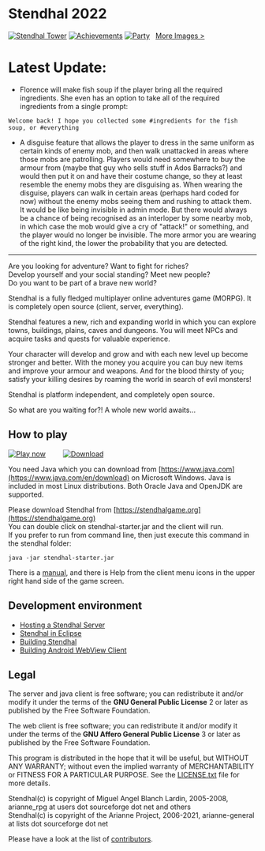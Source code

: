 # Stendhal 2022
[![Stendhal Tower](https://arianne-project.org/screens/stendhal/THM_MagicTower98small.jpeg)](https://arianne-project.org/screens/stendhal/MagicTower98.jpg)
[![Achievements](https://arianne-project.org/screens/stendhal/THM_Achievement_Stendhal98.jpg)](https://arianne-project.org/screens/stendhal/Achievement_Stendhal98.png)
[![Party](https://arianne-project.org/screens/stendhal/THM_raid20110105.jpg)](https://arianne-project.org/screens/stendhal/raid20110105.jpg)&nbsp;&nbsp;&nbsp;[More Images >](https://stendhalgame.org/media/screenshots.html)

Latest Update:
===
* Florence will make fish soup if the player bring all the required ingredients. She even has an option to take all of the required ingredients from a single prompt:
```
Welcome back! I hope you collected some #ingredients for the fish soup, or #everything
```

* A disguise feature that allows the player to dress in the same uniform as certain kinds of enemy mob, and then walk unattacked in areas where those mobs are patrolling.
Players would need somewhere to buy the armour from (maybe that guy who sells stuff in Ados Barracks?) and would then put it on and have their costume change, so they at least resemble the enemy mobs they are disguising as.
When wearing the disguise, players can walk in certain areas (perhaps hard coded for now) without the enemy mobs seeing them and rushing to attack them.  It would be like being invisible in admin mode.
But there would always be a chance of being recognised as an interloper by some nearby mob, in which case the mob would give a cry of "attack!" or something, and the player would no longer be invisible. The more armor you are wearing of the right kind, the lower the probability that you are detected.

-----------------

Are you looking for adventure? Want to fight for riches?<br>
Develop yourself and your social standing? Meet new people?<br>
Do you want to be part of a brave new world?

Stendhal is a fully fledged multiplayer online adventures game (MORPG). It is completely open source (client, server, everything).

Stendhal features a new, rich and expanding world in which you can explore towns, buildings, plains, caves and dungeons.
You will meet NPCs and acquire tasks and quests for valuable experience.

Your character will develop and grow and with each new level up become stronger and better. With the money you acquire you can buy new items and improve your armour and weapons. And for the blood thirsty of you; satisfy your killing desires by roaming the world in search of evil monsters!

Stendhal is platform independent, and completely open source.

So what are you waiting for?! A whole new world awaits...


## How to play

[![Play now](https://arianne-project.org/images/playbutton.png)](https://stendhalgame.org/account/mycharacters.html) &nbsp; &nbsp; &nbsp; &nbsp;
[![Download](https://stendhalgame.org/images/downloadbutton.png)](https://arianne-project.org/download/stendhal.zip)

You need Java which you can download from [https://www.java.com](https://www.java.com/en/download) on Microsoft Windows. Java is included in most Linux distributions. Both Oracle Java and OpenJDK are supported.

Please download Stendhal from [https://stendhalgame.org](https://stendhalgame.org)<br>
You can double click on stendhal-starter.jar and the client will run.<br>
If you prefer to run from command line, then just execute this command
in the stendhal folder:

`java -jar stendhal-starter.jar`

There is a  [manual](https://stendhalgame.org/wiki/Stendhal_Manual), and there is Help from the client menu icons in the upper right hand side of the game screen.


## Development environment

* [Hosting a Stendhal Server](https://stendhalgame.org/wiki/Host_a_Stendhal_Server)
* [Stendhal in Eclipse](https://stendhalgame.org/wiki/Stendhal_on_Eclipse)
* [Building Stendhal](https://stendhalgame.org/wiki/HowToBuildStendhal)
* [Building Android WebView Client](https://stendhalgame.org/wiki/BuildStendhalForAndroid#WebView_Client)


## Legal
The server and java client is free software; you can redistribute it and/or modify it under the terms of the **GNU General Public License** 2 or later as published by the Free Software Foundation.

The web client is free software; you can redistribute it and/or modify it under the terms of the **GNU Affero General Public License** 3 or later as published by the Free Software Foundation.

This program is distributed in the hope that it will be useful, but WITHOUT ANY WARRANTY; without even the implied warranty of MERCHANTABILITY or FITNESS FOR A PARTICULAR PURPOSE.  See the [LICENSE.txt](LICENSE.txt) file for more details.

Stendhal(c) is copyright of Miguel Angel Blanch Lardin, 2005-2008, arianne_rpg at users dot sourceforge dot net and others<br>
Stendhal(c) is copyright of the Arianne Project, 2006-2021, arianne-general at lists dot sourceforge dot net

Please have a look at the list of [contributors](https://github.com/arianne/stendhal/blob/master/doc/contributors.md#contributors).
